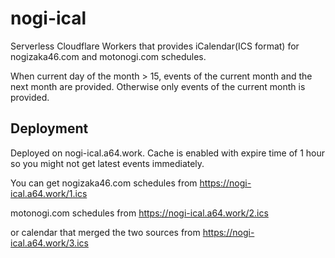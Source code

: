 # nogi-ical

Serverless Cloudflare Workers that provides iCalendar(ICS format) for nogizaka46.com and motonogi.com schedules.

When current day of the month > 15, events of the current month and the next month are provided. Otherwise only events
of the current month is provided.

## Deployment

Deployed on nogi-ical.a64.work. Cache is enabled with expire time of 1 hour so you might not get latest events immediately.

You can get nogizaka46.com schedules from https://nogi-ical.a64.work/1.ics

motonogi.com schedules from https://nogi-ical.a64.work/2.ics

or calendar that merged the two sources from https://nogi-ical.a64.work/3.ics
